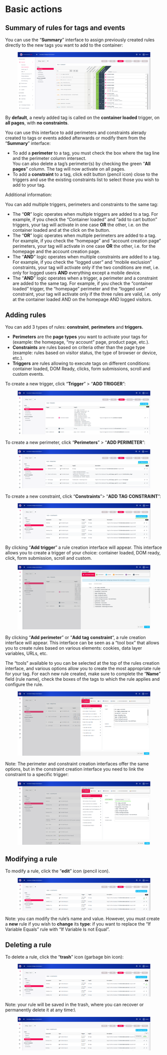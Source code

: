 # Basic actions

## Summary of rules for tags and events

You can use the “**Summary**” interface to assign previously created rules directly to the new tags you want to add to the container:

<figure><img src="../../../../../../../../.gitbook/assets/image (15) (2).png" alt=""><figcaption></figcaption></figure>

By **default**, a newly added tag is called on the **container loaded** trigger, on **all pages**, with **no constraints**.

You can use this interface to add perimeters and constraints alerady created to tags or events added afterwards or modify them from the “**Summary**” interface:

* To add a **perimeter** to a tag, you must check the box where the tag line and the perimeter column intersect.\
  You can also delete a tag’s perimeter(s) by checking the green “**All** **pages**” column. The tag will now activate on all pages.
* To add a **constraint** to a tag, click edit button (pencil icon) close to the triggers and use the existing constraints list to select those you wish to add to your tag.

Additional information:

You can add multiple triggers, perimeters and constraints to the same tag:

* The “**OR**” logic operates when multiple triggers are added to a tag. For example, if you check the “Container loaded” and “add to cart button” triggers, your tag will activate in one case **OR** the other, i.e. on the container loaded and at the click on the button.
* The “**OR**” logic operates when multiple perimeters are added to a tag. For example, if you check the “homepage” and “account creation page” perimeters, your tag will activate in one case **OR** the other, i.e. for the homepage and the account creation page.
* The “**AND**” logic operates when multiple constraints are added to a tag. For example, if you check the “logged user” and “mobile exclusion” constraints, your tag will activate only if the two conditions are met, i.e. only for logged users **AND** everything except a mobile device.
* The “**AND**” logic operates when a trigger, a perimeter and a constraint are added to the same tag. For example, if you check the “container loaded” trigger, the “homepage” perimeter and the “logged user” constraint, your tag will activate only if the three rules are valid, i.e. only at the container loaded AND on the homepage AND logged visitors.

## Adding rules

You can add 3 types of rules: **constraint**, **perimeters** and **triggers.**

* **Perimeters** are the **page types** you want to activate your tags for (example: the homepage, “my account” page, product page, etc.).
* **Constraints** are rules based on criteria other than the page type (example: rules based on visitor status, the type of browser or device, etc.).
* **Triggers** are rules allowing to execute tags on different conditions: container loaded, DOM Ready, clicks, form submissions, scroll and custom events.

To create a new trigger, click “**Trigger**” > “**ADD TRIGGER**”:

<figure><img src="../../../../../../../../.gitbook/assets/image (88).png" alt=""><figcaption></figcaption></figure>

To create a new perimeter, click “**Perimeters**” > “**ADD PERIMETER**”:

<figure><img src="../../../../../../../../.gitbook/assets/image (58).png" alt=""><figcaption></figcaption></figure>

To create a new constraint, click “**Constraints**”> “**ADD TAG CONSTRAINT**”:

<figure><img src="../../../../../../../../.gitbook/assets/image (98).png" alt=""><figcaption></figcaption></figure>

By clicking “**Add** **trigger**” a rule creation interface will appear. This interface allows you to create a trigger of your choice: container loaded, DOM ready, click, form submission, scroll and custom.

<figure><img src="../../../../../../../../.gitbook/assets/image (32).png" alt=""><figcaption></figcaption></figure>

By clicking “**Add** **perimeter**” or “**Add** **tag** **constraint**“, a rule creation interface will appear. This interface can be seen as a “tool box” that allows you to create rules based on various elements: cookies, data layer variables, URLs, etc.

The “tools” available to you can be selected at the top of the rules creation interface, and various options allow you to create the most appropriate rule for your tag. For each new rule created, make sure to complete the “**Name**” field (rule name), check the boxes of the tags to which the rule applies and configure the rule.

<figure><img src="../../../../../../../../.gitbook/assets/image (83).png" alt=""><figcaption></figcaption></figure>

Note: The perimeter and constraint creation interfaces offer the same options, but in the constraint creation interface you need to link the constraint to a specific trigger:

<figure><img src="../../../../../../../../.gitbook/assets/image (65).png" alt=""><figcaption></figcaption></figure>

## Modifying a rule

To modify a rule, click the “**edit**” icon (pencil icon).

<figure><img src="../../../../../../../../.gitbook/assets/image (43).png" alt=""><figcaption></figcaption></figure>

Note: you can modify the rule’s name and value. However, you must create a **new** rule if you wish to **change** its **type**: if you want to replace the “If Variable Equals” rule with “If Variable Is not Equal”.

## Deleting a rule

To delete a rule, click the “**trash**” icon (garbage bin icon):

<figure><img src="../../../../../../../../.gitbook/assets/image (26).png" alt=""><figcaption></figcaption></figure>

Note: your rule will be saved in the trash, where you can recover or permanently delete it at any time:\


<figure><img src="../../../../../../../../.gitbook/assets/image (4) (1).png" alt=""><figcaption></figcaption></figure>
